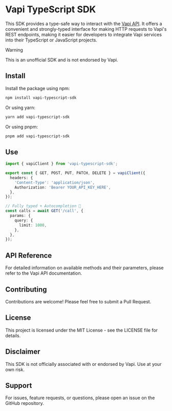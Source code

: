 # Vapi TypeScript SDK

This SDK provides a type-safe way to interact with the [Vapi API](https://docs.vapi.ai/api-reference/assistants/create-assistant). It offers a convenient and strongly-typed interface for making HTTP requests to Vapi's REST endpoints, making it easier for developers to integrate Vapi services into their TypeScript or JavaScript projects.

> [!WARNING]
> This is an unofficial SDK and is not endorsed by Vapi.

## Install

Install the package using npm:

```bash
npm install vapi-typescript-sdk
```

Or using yarn:

```bash
yarn add vapi-typescript-sdk
```

Or using pnpm:

```bash
pnpm add vapi-typescript-sdk
```

## Use

```ts
import { vapiClient } from 'vapi-typescript-sdk';

export const { GET, POST, PUT, PATCH, DELETE } = vapiClient({
  headers: {
    'Content-Type': 'application/json',
    Authorization: 'Bearer YOUR_API_KEY_HERE',
  },
});

// Fully typed + Autocompletion 🎉
const calls = await GET('/call', {
  params: {
    query: {
      limit: 1000,
    },
  },
});
```

## API Reference

For detailed information on available methods and their parameters, please refer to the Vapi API documentation.

## Contributing

Contributions are welcome! Please feel free to submit a Pull Request.

## License

This project is licensed under the MIT License - see the LICENSE file for details.

## Disclaimer

This SDK is not officially associated with or endorsed by Vapi. Use at your own risk.

## Support

For issues, feature requests, or questions, please open an issue on the GitHub repository.
